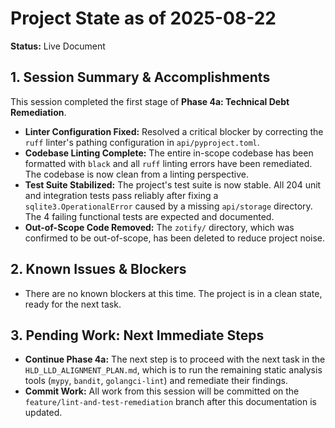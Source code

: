 # Project State as of 2025-08-22

**Status:** Live Document

## 1. Session Summary & Accomplishments

This session completed the first stage of **Phase 4a: Technical Debt Remediation**.

*   **Linter Configuration Fixed:** Resolved a critical blocker by correcting the `ruff` linter's pathing configuration in `api/pyproject.toml`.
*   **Codebase Linting Complete:** The entire in-scope codebase has been formatted with `black` and all `ruff` linting errors have been remediated. The codebase is now clean from a linting perspective.
*   **Test Suite Stabilized:** The project's test suite is now stable. All 204 unit and integration tests pass reliably after fixing a `sqlite3.OperationalError` caused by a missing `api/storage` directory. The 4 failing functional tests are expected and documented.
*   **Out-of-Scope Code Removed:** The `zotify/` directory, which was confirmed to be out-of-scope, has been deleted to reduce project noise.

## 2. Known Issues & Blockers

*   There are no known blockers at this time. The project is in a clean state, ready for the next task.

## 3. Pending Work: Next Immediate Steps

*   **Continue Phase 4a:** The next step is to proceed with the next task in the `HLD_LLD_ALIGNMENT_PLAN.md`, which is to run the remaining static analysis tools (`mypy`, `bandit`, `golangci-lint`) and remediate their findings.
*   **Commit Work:** All work from this session will be committed on the `feature/lint-and-test-remediation` branch after this documentation is updated.
